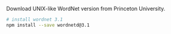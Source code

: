 Download UNIX-like WordNet version from Princeton University.

```bash
# install wordnet 3.1
npm install --save wordnetd@3.1
```
